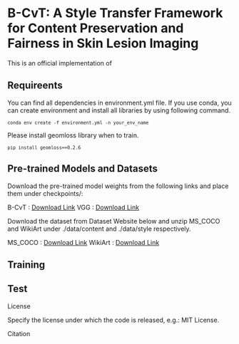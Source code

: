 # B-CvT: A Style Transfer Framework for Content Preservation and Fairness in Skin Lesion Imaging
This is an official implementation of 

## Requireents
You can find all dependencies in environment.yml file. If you use conda, you can create environment and install all libraries by using following command. 

 <code>```conda env create -f environment.yml -n your_env_name```</code>

Please install geomloss library when to train.

<code>```pip install geomloss==0.2.6```</code>

## Pre-trained Models and Datasets

Download the pre-trained model weights from the following links and place them under  checkpoints/:

B-CvT : [Download Link](https://drive.google.com/file/d/155VXRYsIaJjJVefdx_6TvxY-QWD6uUsl/view?usp=drive_link)
VGG : [Download Link](https://drive.google.com/file/d/1E2Qcq8F1a-5yB7PsoMRqKzVBkfAfKiLH/view?usp=drive_link)

Download the dataset from Dataset Website below and unzip MS_COCO and WikiArt under ./data/content and ./data/style respectively.

MS_COCO : [Download Link](https://cocodataset.org/#download)
WikiArt : [Download Link](https://github.com/cs-chan/ArtGAN/tree/master/WikiArt%20Dataset)

## Training

## Test


License

Specify the license under which the code is released, e.g.: MIT License.

Citation
